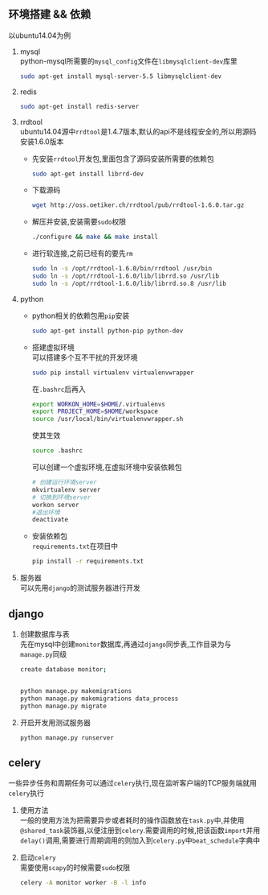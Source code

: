 ## 环境搭建 && 依赖

以ubuntu14.04为例

1. mysql  <br>
    python-mysql所需要的`mysql_config`文件在`libmysqlclient-dev`库里

    ```sh
    sudo apt-get install mysql-server-5.5 libmysqlclient-dev
    ```

2. redis  <br>
    ```sh
    sudo apt-get install redis-server
    ```

3. rrdtool  <br>
    ubuntu14.04源中`rrdtool`是1.4.7版本,默认的api不是线程安全的,所以用源码安装1.6.0版本
    * 先安装`rrdtool`开发包,里面包含了源码安装所需要的依赖包
        ```sh
        sudo apt-get install librrd-dev
        ```

    * 下载源码
        ```sh
        wget http://oss.oetiker.ch/rrdtool/pub/rrdtool-1.6.0.tar.gz
        ```

    * 解压并安装,安装需要`sudo`权限
        ```sh
        ./configure && make && make install
        ```

    * 进行软连接,之前已经有的要先`rm`
        ```sh
        sudo ln -s /opt/rrdtool-1.6.0/bin/rrdtool /usr/bin
        sudo ln -s /opt/rrdtool-1.6.0/lib/librrd.so /usr/lib
        sudo ln -s /opt/rrdtool-1.6.0/lib/librrd.so.8 /usr/lib
        ```

4. python
    * python相关的依赖包用`pip`安装
        ```sh
        sudo apt-get install python-pip python-dev
        ```

    * 搭建虚拟环境   <br>
        可以搭建多个互不干扰的开发环境
        ```sh
        sudo pip install virtualenv virtualenvwrapper
        ```

        在`.bashrc`后再入
        ```sh
        export WORKON_HOME=$HOME/.virtualenvs
        export PROJECT_HOME=$HOME/workspace
        source /usr/local/bin/virtualenvwrapper.sh
        ```

        使其生效
        ```sh
        source .bashrc
        ```

        可以创建一个虚拟环境,在虚拟环境中安装依赖包
        ```sh
        # 创建运行环境server
        mkvirtualenv server
        # 切换到环境server
        workon server
        #退出环境
        deactivate
        ```

    * 安装依赖包  <br>
        `requirements.txt`在项目中
        ``` sh
        pip install -r requirements.txt
        ```

5. 服务器  <br>
    可以先用`django`的测试服务器进行开发

## django

1. 创建数据库与表  <br>
    先在mysql中创建`monitor`数据库,再通过`django`同步表,工作目录为与`manage.py`同级
    ``` sh
    create database monitor;


    python manage.py makemigrations
    python manage.py makemigrations data_process
    python manage.py migrate
    ```

2. 开启开发用测试服务器
    ``` sh
    python manage.py runserver
    ```

## celery
一些异步任务和周期任务可以通过`celery`执行,现在监听客户端的TCP服务端就用`celery`执行

1. 使用方法  <br>
    一般的使用方法为把需要异步或者耗时的操作函数放在`task.py`中,并使用`@shared_task`装饰器,以便注册到`celery`.需要调用的时候,把该函数`import`并用`delay()`调用,需要进行周期调用的则加入到`celery.py`中`beat_schedule`字典中
2. 启动`celery`  <br>
    需要使用`scapy`的时候需要`sudo`权限
    
    ``` sh
    celery -A monitor worker -B -l info
    ```














